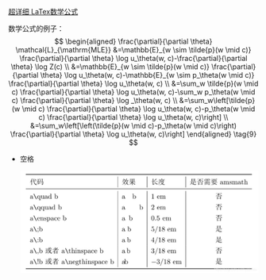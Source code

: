 

[超详细 LaTex数学公式](https://blog.csdn.net/ViatorSun/article/details/82826664)

数学公式的例子：
$$
\begin{aligned}
\frac{\partial}{\partial \theta} \mathcal{L}_{\mathrm{MLE}} &=\mathbb{E}_{w \sim \tilde{p}(w \mid c)} \frac{\partial}{\partial \theta} \log u_\theta(w, c)-\frac{\partial}{\partial \theta} \log Z(c) \\
&=\mathbb{E}_{w \sim \tilde{p}(w \mid c)} \frac{\partial}{\partial \theta} \log u_\theta(w, c)-\mathbb{E}_{w \sim p_\theta(w \mid c)} \frac{\partial}{\partial \theta} \log u_\theta(w, c) \\
&=\sum_w \tilde{p}(w \mid c) \frac{\partial}{\partial \theta} \log u_\theta(w, c)-\sum_w p_\theta(w \mid c) \frac{\partial}{\partial \theta} \log _\theta(w, c) \\
&=\sum_w\left[\tilde{p}(w \mid c) \frac{\partial}{\partial \theta} \log u_\theta(w, c)-p_\theta(w \mid c) \frac{\partial}{\partial \theta} \log u_\theta(w, c)\right] \\
&=\sum_w\left[\left(\tilde{p}(w \mid c)-p_\theta(w \mid c)\right) \frac{\partial}{\partial \theta} \log u_\theta(w, c)\right]
\end{aligned}
\tag{9}
$$

- 空格

  ![在这里插入图片描述](./pic/watermark,type_ZmFuZ3poZW5naGVpdGk,shadow_10,text_aHR0cHM6Ly9ibG9nLmNzZG4ubmV0L2h5c3RlcmlzaXM=,size_16,color_FFFFFF,t_70.jpeg)

  
